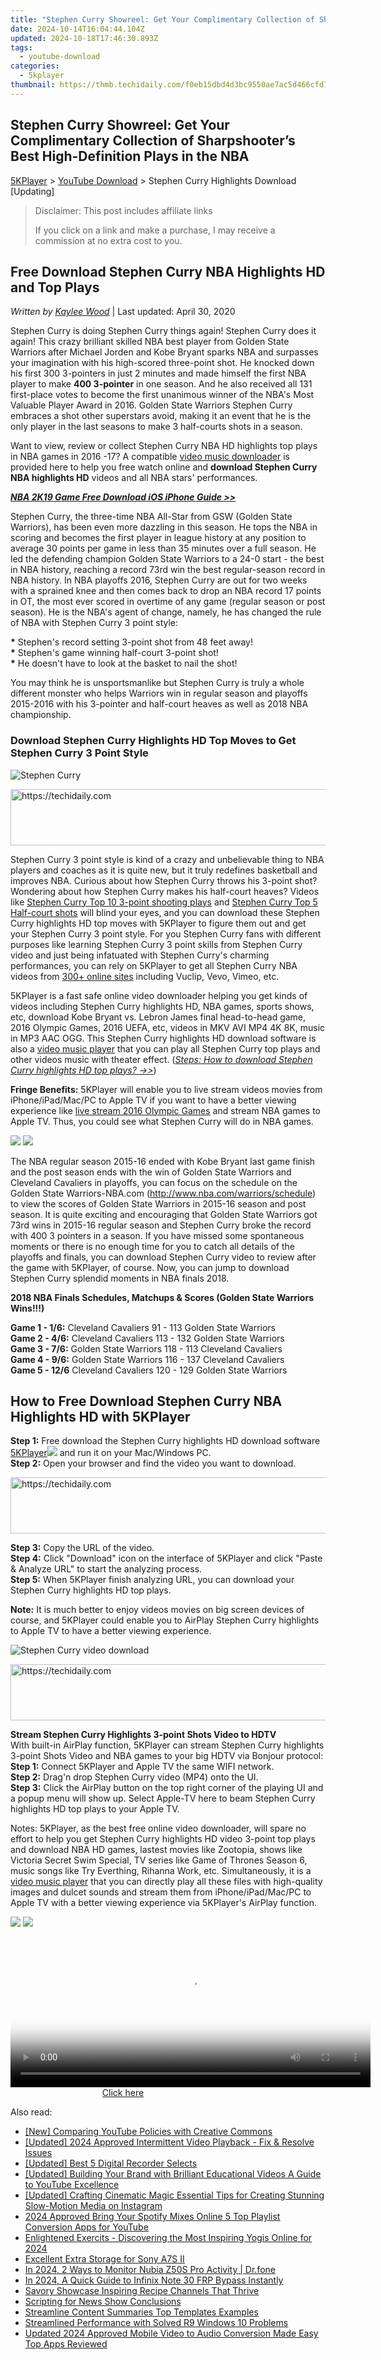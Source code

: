 ```yaml
---
title: "Stephen Curry Showreel: Get Your Complimentary Collection of Sharpshooter’s Best High-Definition Plays in the NBA"
date: 2024-10-14T16:04:44.104Z
updated: 2024-10-18T17:46:30.893Z
tags:
  - youtube-download
categories:
  - 5kplayer
thumbnail: https://thmb.techidaily.com/f0eb15dbd4d3bc9550ae7ac5d466cfd7136ebba5996edeb6f057c08fddaa5f37.jpg
---
```


## Stephen Curry Showreel: Get Your Complimentary Collection of Sharpshooter’s Best High-Definition Plays in the NBA

[5KPlayer](https://tools.techidaily.com/5kplayer/products/) \> [YouTube Download](https://tools.techidaily.com/5kplayer/youtube-download/) \> Stephen Curry Highlights Download \[Updating\]

>  Disclaimer: This post includes affiliate links
>
>  If you click on a link and make a purchase, I may receive a commission at no extra cost to you.
>

## Free Download Stephen Curry NBA Highlights HD and Top Plays

 _Written by [Kaylee Wood](https://www.quora.com/profile/Amanda-Hu-21)_ | Last updated: April 30, 2020 

Stephen Curry is doing Stephen Curry things again! Stephen Curry does it again! This crazy brilliant skilled NBA best player from Golden State Warriors after Michael Jorden and Kobe Bryant sparks NBA and surpasses your imagination with his high-scored three-point shot. He knocked down his first 300 3-pointers in just 2 minutes and made himself the first NBA player to make **400 3-pointer** in one season. And he also received all 131 first-place votes to become the first unanimous winner of the NBA's Most Valuable Player Award in 2016\. Golden State Warriors Stephen Curry embraces a shot other superstars avoid, making it an event that he is the only player in the last seasons to make 3 half-courts shots in a season.

  
 Want to view, review or collect Stephen Curry NBA HD highlights top plays in NBA games in 2016 -17? A compatible [video music downloader](https://tools.techidaily.com/5kplayer/products/) is provided here to help you free watch online and **download Stephen Curry NBA highlights HD** videos and all NBA stars' performances.

**_[NBA 2K19 Game Free Download iOS iPhone Guide >>](https://tools.techidaily.com/5kplayer/iphone-manager/)_**

Stephen Curry, the three-time NBA All-Star from GSW (Golden State Warriors), has been even more dazzling in this season. He tops the NBA in scoring and becomes the first player in league history at any position to average 30 ‎points per game in less than 35 minutes over a full season. He led the defending champion Golden State Warriors to a 24-0 start - the best in NBA history, reaching a record 73rd win the best regular-season record in NBA history. In NBA playoffs 2016, Stephen Curry are out for two weeks with a sprained knee and then comes back to drop an NBA record 17 points in OT, the most ever scored in overtime of any game (regular season or post season). He is the NBA's agent of change, namely, he has changed the rule of NBA with Stephen Curry 3 point style:

**\*** Stephen's record setting 3-point shot from 48 feet away!  
**\*** Stephen's game winning half-court 3-point shot!  
**\*** He doesn't have to look at the basket to nail the shot!

You may think he is unsportsmanlike but Stephen Curry is truly a whole different monster who helps Warriors win in regular season and playoffs 2015-2016 with his 3-pointer and half-court heaves as well as 2018 NBA championship.

### **Download Stephen Curry Highlights HD Top Moves to Get Stephen Curry 3 Point Style**

![Stephen Curry](https://www.5kplayer.com/youtube-download/img/curry-3point.jpg) 

<!-- affiliate ads begin -->
<a href="https://unicoeye.pxf.io/c/5597632/2134218/18498" target="_top" id="2134218">
  <img src="//a.impactradius-go.com/display-ad/18498-2134218" border="0" alt="https://techidaily.com" width="728" height="90"/>
</a>
<img height="0" width="0" src="https://unicoeye.pxf.io/i/5597632/2134218/18498" style="position:absolute;visibility:hidden;" border="0" />
<!-- affiliate ads end -->

Stephen Curry 3 point style is kind of a crazy and unbelievable thing to NBA players and coaches as it is quite new, but it truly redefines basketball and improves NBA. Curious about how Stephen Curry throws his 3-point shot? Wondering about how Stephen Curry makes his half-court heaves? Videos like [Stephen Curry Top 10 3-point shooting plays](https://www.youtube.com/watch?v=BGvZBwE2FUs) and [Stephen Curry Top 5 Half-court shots](https://www.youtube.com/watch?v=EHpaRmvNkHI) will blind your eyes, and you can download these Stephen Curry highlights HD top moves with 5KPlayer to figure them out and get your Stephen Curry 3 point style. For you Stephen Curry fans with different purposes like learning Stephen Curry 3 point skills from Stephen Curry video and just being infatuated with Stephen Curry's charming performances, you can rely on 5KPlayer to get all Stephen Curry NBA videos from [300+ online sites](https://tools.techidaily.com/5kplayer/youtube-download/) including Vuclip, Vevo, Vimeo, etc. 

5KPlayer is a fast safe online video downloader helping you get kinds of videos including Stephen Curry highlights HD, NBA games, sports shows, etc, download Kobe Bryant vs. Lebron James final head-to-head game, 2016 Olympic Games, 2016 UEFA, etc, videos in MKV AVI MP4 4K 8K, music in MP3 AAC OGG. This Stephen Curry highlights HD download software is also a [video music player](https://tools.techidaily.com/5kplayer/video-music-player/) that you can play all Stephen Curry top plays and other videos music with theater effect. (_[Steps: How to download Stephen Curry highlights HD top plays? ->>](https://tools.techidaily.com/5kplayer/youtube-download/)_)

**Fringe Benefits:** 5KPlayer will enable you to live stream videos movies from iPhone/iPad/Mac/PC to Apple TV if you want to have a better viewing experience like [live stream 2016 Olympic Games](https://tools.techidaily.com/5kplayer/airplay/) and stream NBA games to Apple TV. Thus, you could see what Stephen Curry will do in NBA games.

[![](https://www.5kplayer.com/youtube-download/../button/freedownwhitewin.png)](https://tools.techidaily.com/5kplayer/products/) [![](https://www.5kplayer.com/youtube-download/../button/freedownbackmac.png)](https://tools.techidaily.com/5kplayer/products/) 

The NBA regular season 2015-16 ended with Kobe Bryant last game finish and the post season ends with the win of Golden State Warriors and Cleveland Cavaliers in playoffs, you can focus on the schedule on the Golden State Warriors-NBA.com (http://www.nba.com/warriors/schedule) to view the scores of Golden State Warriors in 2015-16 season and post season. It is quite exciting and encouraging that Golden State Warriors got 73rd wins in 2015-16 regular season and Stephen Curry broke the record with 400 3 pointers in a season. If you have missed some spontaneous moments or there is no enough time for you to catch all details of the playoffs and finals, you can download Stephen Curry video to review after the game with 5KPlayer, of course. Now, you can jump to download Stephen Curry splendid moments in NBA finals 2018.

**2018 NBA Finals Schedules, Matchups & Scores (Golden State Warriors Wins!!!)**

**Game 1 - 1/6:** Cleveland Cavaliers 91 - 113 Golden State Warriors  
**Game 2 - 4/6:** Cleveland Cavaliers 113 - 132 Golden State Warriors  
**Game 3 - 7/6:** Golden State Warriors 118 - 113 Cleveland Cavaliers  
**Game 4 - 9/6:** Golden State Warriors 116 - 137 Cleveland Cavaliers  
**Game 5 - 12/6** Cleveland Cavaliers 120 - 129 Golden State Warriors 

## How to Free Download Stephen Curry NBA Highlights HD with 5KPlayer

**Step 1:**  Free download the Stephen Curry highlights HD download software [5KPlayer](https://tools.techidaily.com/5kplayer/products/)[![](https://www.5kplayer.com/youtube-download/../image/download-mac/dicon.png)](https://tools.techidaily.com/5kplayer/products/) and run it on your Mac/Windows PC.  
**Step 2:** Open your browser and find the video you want to download.  

<!-- affiliate ads begin -->
<a href="https://aligracehair.sjv.io/c/5597632/2016148/19272" target="_top" id="2016148">
  <img src="//a.impactradius-go.com/display-ad/19272-2016148" border="0" alt="https://techidaily.com" width="728" height="90"/>
</a>
<img height="0" width="0" src="https://aligracehair.sjv.io/i/5597632/2016148/19272" style="position:absolute;visibility:hidden;" border="0" />
<!-- affiliate ads end -->

**Step 3:** Copy the URL of the video.  
**Step 4:** Click "Download" icon on the interface of 5KPlayer and click "Paste & Analyze URL" to start the analyzing process.  
**Step 5:** When 5KPlayer finish analyzing URL, you can download your Stephen Curry highlights HD top plays.

**Note:** It is much better to enjoy videos movies on big screen devices of course, and 5KPlayer could enable you to AirPlay Stephen Curry highlights to Apple TV to have a better viewing experience. 

![Stephen Curry video download](https://www.5kplayer.com/youtube-download/img/download-curry-highlights.jpg) 

<!-- affiliate ads begin -->
<a href="https://ephamedtechinc.pxf.io/c/5597632/2137218/26400" target="_top" id="2137218">
  <img src="//a.impactradius-go.com/display-ad/26400-2137218" border="0" alt="https://techidaily.com" width="728" height="90"/>
</a>
<img height="0" width="0" src="https://ephamedtechinc.pxf.io/i/5597632/2137218/26400" style="position:absolute;visibility:hidden;" border="0" />
<!-- affiliate ads end -->

**Stream Stephen Curry Highlights 3-point Shots Video to HDTV**   
With built-in AirPlay function, 5KPlayer can stream Stephen Curry highlights 3-point Shots Video and NBA games to your big HDTV via Bonjour protocol:  
**Step 1:** Connect 5KPlayer and Apple TV the same WIFI network.  
**Step 2:** Drag'n drop Stephen Curry video (MP4) onto the UI.  
**Step 3:** Click the AirPlay button on the top right corner of the playing UI and a popup menu will show up. Select Apple-TV here to beam Stephen Curry highlights HD top plays to your Apple TV.

Notes: 5KPlayer, as the best free online video downloader, will spare no effort to help you get Stephen Curry highlights HD video 3-point top plays and download NBA HD games, lastest movies like Zootopia, shows like Victoria Secret Swim Special, TV series like Game of Thrones Season 6, music songs like Try Everthing, Rihanna Work, etc. Simultaneously, it is a [video music player](https://tools.techidaily.com/5kplayer/video-music-player/) that you can directly play all these files with high-quality images and dulcet sounds and stream them from iPhone/iPad/Mac/PC to Apple TV with a better viewing experience via 5KPlayer's AirPlay function. 

[![](https://www.5kplayer.com/youtube-download/../button/freedownwhitewin.png)](https://tools.techidaily.com/5kplayer/products/) [![](https://www.5kplayer.com/youtube-download/../button/freedownbackmac.png)](https://tools.techidaily.com/5kplayer/products/)

<!-- affiliate ads begin -->
<span id="1983549">
					<video width="576" height="240" style="cursor:pointer"
           poster="//a.impactradius-go.com/display-clicktoplayimage/1983549.png"
           onclick="if(!this.playClicked){this.play();this.setAttribute('controls',true);this.playClicked=true;}">
	   <source src="//a.impactradius-go.com/display-ad/22993-1983549">
	   <img src="//a.impactradius-go.com/display-clicktoplayimage/1983549.png" style="border: none; height: 100%; width: 100%; object-fit: contain">
	</video>
	<div style="width:360px;text-align:center"><a href="javascript:window.open(decodeURIComponent('https%3A%2F%2Fhomestyler.sjv.io%2Fc%2F5597632%2F1983549%2F22993'), '_blank');void(0);">Click here</a></div>
</span>
<img height="0" width="0" src="https://imp.pxf.io/i/5597632/1983549/22993" style="position:absolute;visibility:hidden;" border="0" />
<!-- affiliate ads end -->

<ins class="adsbygoogle"
     style="display:block"
     data-ad-format="autorelaxed"
     data-ad-client="ca-pub-7571918770474297"
     data-ad-slot="1223367746"></ins>

<ins class="adsbygoogle"
     style="display:block"
     data-ad-client="ca-pub-7571918770474297"
     data-ad-slot="8358498916"
     data-ad-format="auto"
     data-full-width-responsive="true"></ins>

<span class="atpl-alsoreadstyle">Also read:</span>
<div><ul>
<li><a href="https://youtube-video-recordings.techidaily.com/new-comparing-youtube-policies-with-creative-commons/"><u>[New] Comparing YouTube Policies with Creative Commons</u></a></li>
<li><a href="https://facebook-video-content.techidaily.com/updated-2024-approved-intermittent-video-playback-fix-and-resolve-issues/"><u>[Updated] 2024 Approved Intermittent Video Playback - Fix & Resolve Issues</u></a></li>
<li><a href="https://screen-capture.techidaily.com/updated-best-5-digital-recorder-selects/"><u>[Updated] Best 5 Digital Recorder Selects</u></a></li>
<li><a href="https://youtube-video-recordings.techidaily.com/updated-building-your-brand-with-brilliant-educational-videos-a-guide-to-youtube-excellence/"><u>[Updated] Building Your Brand with Brilliant Educational Videos A Guide to YouTube Excellence</u></a></li>
<li><a href="https://instagram-video-recordings.techidaily.com/updated-crafting-cinematic-magic-essential-tips-for-creating-stunning-slow-motion-media-on-instagram/"><u>[Updated] Crafting Cinematic Magic Essential Tips for Creating Stunning Slow-Motion Media on Instagram</u></a></li>
<li><a href="https://youtube-video-recordings.techidaily.com/2024-approved-bring-your-spotify-mixes-online-5-top-playlist-conversion-apps-for-youtube/"><u>2024 Approved Bring Your Spotify Mixes Online 5 Top Playlist Conversion Apps for YouTube</u></a></li>
<li><a href="https://youtube-video-recordings.techidaily.com/enlightened-exercits-discovering-the-most-inspiring-yogis-online-for-2024/"><u>Enlightened Exercits - Discovering the Most Inspiring Yogis Online for 2024</u></a></li>
<li><a href="https://extra-lessons.techidaily.com/excellent-extra-storage-for-sony-a7s-ii/"><u>Excellent Extra Storage for Sony A7S II</u></a></li>
<li><a href="https://android-location-track.techidaily.com/in-2024-2-ways-to-monitor-nubia-z50s-pro-activity-drfone-by-drfone-virtual-android/"><u>In 2024, 2 Ways to Monitor Nubia Z50S Pro Activity | Dr.fone</u></a></li>
<li><a href="https://bypass-frp.techidaily.com/in-2024-a-quick-guide-to-infinix-note-30-frp-bypass-instantly-by-drfone-android/"><u>In 2024, A Quick Guide to Infinix Note 30 FRP Bypass Instantly</u></a></li>
<li><a href="https://youtube-video-recordings.techidaily.com/savory-showcase-inspiring-recipe-channels-that-thrive/"><u>Savory Showcase Inspiring Recipe Channels That Thrive</u></a></li>
<li><a href="https://youtube-video-recordings.techidaily.com/scripting-for-news-show-conclusions/"><u>Scripting for News Show Conclusions</u></a></li>
<li><a href="https://youtube-video-recordings.techidaily.com/streamline-content-summaries-top-templates-examples/"><u>Streamline Content Summaries Top Templates Examples</u></a></li>
<li><a href="https://graphic-issues.techidaily.com/streamlined-performance-with-solved-r9-windows-10-problems/"><u>Streamlined Performance with Solved R9 Windows 10 Problems</u></a></li>
<li><a href="https://ai-video-apps.techidaily.com/updated-2024-approved-mobile-video-to-audio-conversion-made-easy-top-apps-reviewed/"><u>Updated 2024 Approved Mobile Video to Audio Conversion Made Easy Top Apps Reviewed</u></a></li>
</ul></div>

